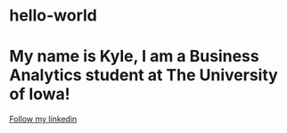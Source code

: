 # hello-world
# My name is Kyle, I am a Business Analytics student at The University of Iowa!

[Follow my linkedin](www.linkedin.com/in/kyle-lawrence-540532258)
